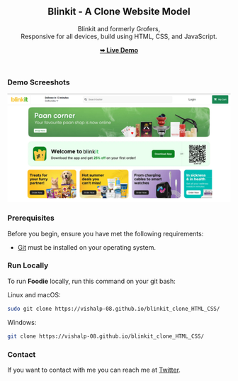 <div align="center">
  <h2 align="center">Blinkit - A Clone Website Model</h2>

  Blinkit and formerly Grofers, <br />Responsive for all devices, build using HTML, CSS, and JavaScript.

  <a href="https://vishalp-08.github.io/blinkit_clone_HTML_CSS/"><strong>➥ Live Demo</strong></a>

</div>

<br />

### Demo Screeshots

![Foodie Desktop Demo](./Images/I-1.png "Desktop Demo")

### Prerequisites

Before you begin, ensure you have met the following requirements:

* [Git](https://git-scm.com/downloads "Download Git") must be installed on your operating system.

### Run Locally

To run **Foodie** locally, run this command on your git bash:

Linux and macOS:

```bash
sudo git clone https://vishalp-08.github.io/blinkit_clone_HTML_CSS/
```

Windows:

```bash
git clone https://vishalp-08.github.io/blinkit_clone_HTML_CSS/
```

### Contact

If you want to contact with me you can reach me at [Twitter](https://www.twitter.com/codewithsadee).

